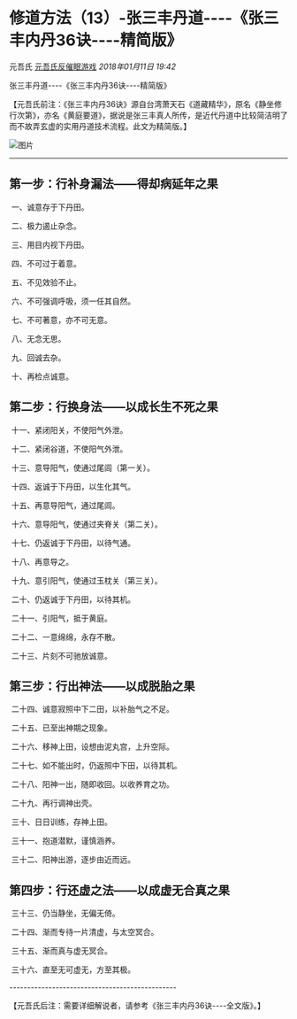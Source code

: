 # 修道方法（13）-张三丰丹道----《张三丰内丹36诀----精简版》

元吾氏 [元吾氏反催眠游戏](javascript:void(0);) *2018年01月11日 19:42*

张三丰丹道----《张三丰内丹36诀----精简版》





【元吾氏前注：《张三丰内丹36诀》源自台湾萧天石《道藏精华》，原名《静坐修行次第》，亦名《黄庭要道》，据说是张三丰真人所传，是近代丹道中比较简洁明了而不故弄玄虚的实用丹道技术流程。此文为精简版。】 





![图片](https://mmbiz.qpic.cn/mmbiz_jpg/baVxVzY2FC2Fq5sECFy54QUxnO9YyoI2AtgvUDxd4qDlhA90QcJ6ISW9G37X4InibrrGyiaTPYgTU99ibbP6OlNQg/0?wx_fmt=jpeg&wxfrom=13&tp=wxpic)





------





## 第一步：行补身漏法——得却病延年之果





​    一、诚意存于下丹田。

​     二、极力遏止杂念。

​     三、用目内视下丹田。

​     四、不可过于着意。

​     五、不见效验不止。

​     六、不可强调呼吸，须一任其自然。

​     七、不可著意，亦不可无意。

​     八、无念无思。

​     九、回诚去杂。

​     十、再检点诚意。





## 第二步：行换身法——以成长生不死之果





​     十一、紧闭阳关，不使阳气外泄。

​     十二、紧闭谷道，不使阳气外泄。

​     十三、意导阳气，使通过尾闾（第一关）。

​     十四、返诚于下丹田，以生化其气。

​     十五、再意导阳气，通过尾闾。

​     十六、意导阳气，使通过夹脊关（第二关）。

​     十七、仍返诚于下丹田，以待气通。

​     十八、再意导之。

​     十九、意引阳气，使通过玉枕关（第三关）。

​     二十、仍返诚于下丹田，以待其机。

​     二十一、引阳气，抵于黄庭。

​     二十二、一意绵绵，永存不散。

​     二十三、片刻不可驰放诚意。





## 第三步：行出神法——以成脱胎之果





​     二十四、诚意寂照中下二田，以补胎气之不足。

​     二十五、已至出神期之现象。

​     二十六、移神上田，设想由泥丸宫，上升空际。

​     二十七、如不能出时，仍返照中下田，以待其机。

​     二十八、阳神一出，随即收回。以收养育之功。

​     二十九、再行调神出壳。

​     三十、日日训练，存神上田。

​     三十一、抱道潜默，谨慎涵养。

​     三十二、阳神出游，逐步由近而远。





## 第四步：行还虚之法——以成虚无合真之果





​     三十三、仍当静坐，无偏无倚。

​     二十四、渐而专待一片清虚，与太空冥合。

​     三十五、渐而真与虚无冥合。

​     三十六、直至无可虚无，方至其极。



\-----------------------------------------------



【元吾氏后注：需要详细解说者，请参考《张三丰内丹36诀----全文版》。】 